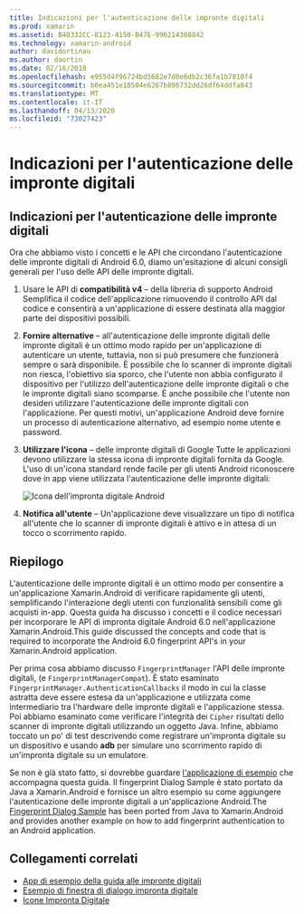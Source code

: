 ```yaml
---
title: Indicazioni per l'autenticazione delle impronte digitali
ms.prod: xamarin
ms.assetid: B40332CC-8123-4150-B47E-996214388842
ms.technology: xamarin-android
author: davidortinau
ms.author: daortin
ms.date: 02/16/2018
ms.openlocfilehash: e955d4f96724bd5682e7d0e6db2c36fa1b7810f4
ms.sourcegitcommit: b0ea451e18504e6267b896732dd26df64ddfa843
ms.translationtype: MT
ms.contentlocale: it-IT
ms.lasthandoff: 04/13/2020
ms.locfileid: "73027423"
---
```

# <a name="fingerprint-authentication-guidance"></a>Indicazioni per l'autenticazione delle impronte digitali

## <a name="fingerprint-authentication-guidance"></a>Indicazioni per l'autenticazione delle impronte digitali

Ora che abbiamo visto i concetti e le API che circondano l'autenticazione delle impronte digitali di Android 6.0, diamo un'esitazione di alcuni consigli generali per l'uso delle API delle impronte digitali.

1. Usare le API di **compatibilità v4** &ndash; della libreria di supporto Android Semplifica il codice dell'applicazione rimuovendo il controllo API dal codice e consentirà a un'applicazione di essere destinata alla maggior parte dei dispositivi possibili.
2. **Fornire alternative** &ndash; all'autenticazione delle impronte digitali delle impronte digitali è un ottimo modo rapido per un'applicazione di autenticare un utente, tuttavia, non si può presumere che funzionerà sempre o sarà disponibile. È possibile che lo scanner di impronte digitali non riesca, l'obiettivo sia sporco, che l'utente non abbia configurato il dispositivo per l'utilizzo dell'autenticazione delle impronte digitali o che le impronte digitali siano scomparse. È anche possibile che l'utente non desideri utilizzare l'autenticazione delle impronte digitali con l'applicazione. Per questi motivi, un'applicazione Android deve fornire un processo di autenticazione alternativo, ad esempio nome utente e password.
3. **Utilizzare l'icona** &ndash; delle impronte digitali di Google Tutte le applicazioni devono utilizzare la stessa icona di impronte digitali fornita da Google. L'uso di un'icona standard rende facile per gli utenti Android riconoscere dove in app viene utilizzata l'autenticazione delle impronte digitali: 
    
    ![Icona dell'impronta digitale Android](summary-images/ic-fp-40px.png)
    
4. **Notifica all'utente** &ndash; Un'applicazione deve visualizzare un tipo di notifica all'utente che lo scanner di impronte digitali è attivo e in attesa di un tocco o scorrimento rapido. 

## <a name="summary"></a>Riepilogo

L'autenticazione delle impronte digitali è un ottimo modo per consentire a un'applicazione Xamarin.Android di verificare rapidamente gli utenti, semplificando l'interazione degli utenti con funzionalità sensibili come gli acquisti in-app. Questa guida ha discusso i concetti e il codice necessari per incorporare le API di impronta digitale Android 6.0 nell'applicazione Xamarin.Android.This guide discussed the concepts and code that is required to incorporate the Android 6.0 fingerprint API's in your Xamarin.Android application.

Per prima cosa abbiamo discusso `FingerprintManager` l'API delle impronte digitali, (e `FingerprintManagerCompat`). È stato esaminato `FingerprintManager.AuthenticationCallbacks` il modo in cui la classe astratta deve essere estesa da un'applicazione e utilizzata come intermediario tra l'hardware delle impronte digitali e l'applicazione stessa. Poi abbiamo esaminato come verificare l'integrità dei `Cipher` risultati dello scanner di impronte digitali utilizzando un oggetto Java. Infine, abbiamo toccato un po' di test descrivendo come registrare un'impronta digitale su un dispositivo e usando **adb** per simulare uno scorrimento rapido di un'impronta digitale su un emulatore. 

Se non è già stato fatto, si dovrebbe guardare [l'applicazione di esempio](https://github.com/xamarin/monodroid-samples/tree/master/FingerprintGuide) che accompagna questa guida. Il fingerprint Dialog Sample è stato portato da Java a Xamarin.Android e fornisce un altro esempio su come aggiungere l'autenticazione delle impronte digitali a un'applicazione Android.The [Fingerprint Dialog Sample](https://docs.microsoft.com/samples/xamarin/monodroid-samples/android-m-fingerprintdialog) has been ported from Java to Xamarin.Android and provides another example on how to add fingerprint authentication to an Android application.

## <a name="related-links"></a>Collegamenti correlati

- [App di esempio della guida alle impronte digitali](https://github.com/xamarin/monodroid-samples/tree/master/FingerprintGuide)
- [Esempio di finestra di dialogo impronta digitale](https://docs.microsoft.com/samples/xamarin/monodroid-samples/android-m-fingerprintdialog)
- [Icone Impronta Digitale](https://raw.githubusercontent.com/xamarin/monodroid-samples/master/FingerprintGuide/FingerprintSampleApp/Resources/drawable-hdpi/ic_fp_40px.png)
